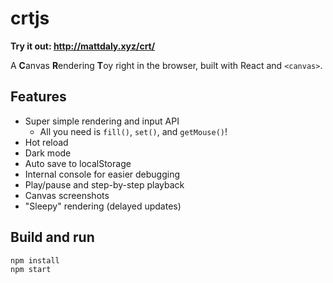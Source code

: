 # crtjs

**Try it out: http://mattdaly.xyz/crt/**

A **C**anvas **R**endering **T**oy right in the browser, built with React and `<canvas>`.

## Features
- Super simple rendering and input API
  - All you need is `fill()`, `set()`, and `getMouse()`!
- Hot reload
- Dark mode
- Auto save to localStorage
- Internal console for easier debugging
- Play/pause and step-by-step playback
- Canvas screenshots
- "Sleepy" rendering (delayed updates)

## Build and run
```
npm install
npm start
```
